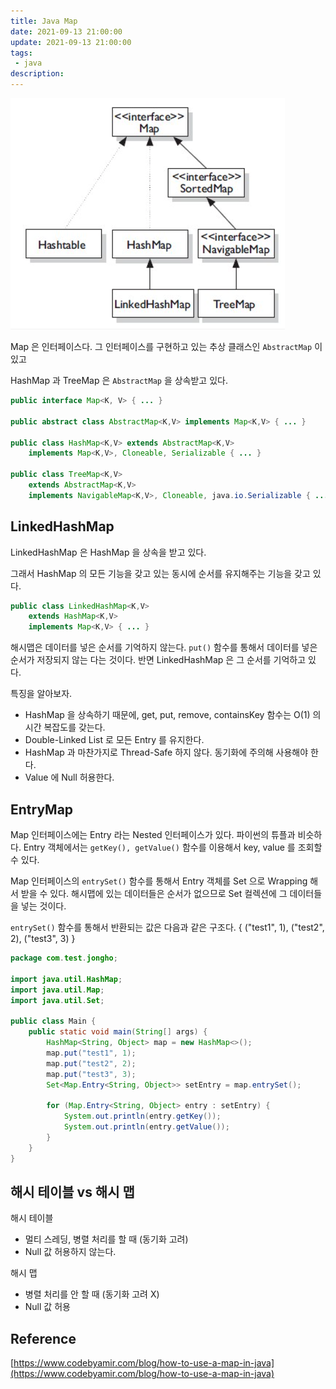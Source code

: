 ```yaml
---
title: Java Map
date: 2021-09-13 21:00:00
update: 2021-09-13 21:00:00
tags:
 - java
description:
---
```


![](images/java-map-1.png)

Map 은 인터페이스다. 그 인터페이스를 구현하고 있는 추상 클래스인 `AbstractMap` 이 있고

HashMap 과 TreeMap 은 `AbstractMap` 을 상속받고 있다.

```java
public interface Map<K, V> { ... }

public abstract class AbstractMap<K,V> implements Map<K,V> { ... }

public class HashMap<K,V> extends AbstractMap<K,V>
    implements Map<K,V>, Cloneable, Serializable { ... }

public class TreeMap<K,V>
    extends AbstractMap<K,V>
    implements NavigableMap<K,V>, Cloneable, java.io.Serializable { ... }
```

## LinkedHashMap

LinkedHashMap 은 HashMap 을 상속을 받고 있다.

그래서 HashMap 의 모든 기능을 갖고 있는 동시에 순서를 유지해주는 기능을 갖고 있다.

```java
public class LinkedHashMap<K,V>
    extends HashMap<K,V>
    implements Map<K,V> { ... }
```

해시맵은 데이터를 넣은 순서를 기억하지 않는다. `put()` 함수를 통해서 데이터를 넣은 순서가 저장되지 않는 다는 것이다. 반면 LinkedHashMap 은 그 순서를 기억하고 있다.

특징을 알아보자.

- HashMap 을 상속하기 때문에, get, put, remove, containsKey 함수는 O(1) 의 시간 복잡도를 갖는다.
- Double-Linked List 로 모든 Entry 를 유지한다.
- HashMap 과 마찬가지로 Thread-Safe 하지 않다. 동기화에 주의해 사용해야 한다.
- Value 에 Null 허용한다.

## EntryMap

Map 인터페이스에는 Entry 라는 Nested 인터페이스가 있다. 파이썬의 튜플과 비슷하다. Entry 객체에서는 `getKey(), getValue()` 함수를 이용해서 key, value 를 조회할 수 있다.

Map 인터페이스의 `entrySet()` 함수를 통해서 Entry 객체를 Set 으로 Wrapping 해서 받을 수 있다. 해시맵에 있는 데이터들은 순서가 없으므로 Set 컬렉션에 그 데이터들을 넣는 것이다.

`entrySet()` 함수를 통해서 반환되는 값은 다음과 같은 구조다. { ("test1", 1), ("test2", 2), ("test3", 3) }

```java
package com.test.jongho;

import java.util.HashMap;
import java.util.Map;
import java.util.Set;

public class Main {
    public static void main(String[] args) {
        HashMap<String, Object> map = new HashMap<>();
        map.put("test1", 1);
        map.put("test2", 2);
        map.put("test3", 3);
        Set<Map.Entry<String, Object>> setEntry = map.entrySet();

        for (Map.Entry<String, Object> entry : setEntry) {
            System.out.println(entry.getKey());
            System.out.println(entry.getValue());
        }
    }
}
```

## 해시 테이블 vs 해시 맵

해시 테이블

- 멀티 스레딩, 병렬 처리를 할 때 (동기화 고려)
- Null 값 허용하지 않는다.

해시 맵

- 병렬 처리를 안 할 때 (동기화 고려 X)
- Null 값 허용

## Reference

[https://www.codebyamir.com/blog/how-to-use-a-map-in-java](https://www.codebyamir.com/blog/how-to-use-a-map-in-java)
